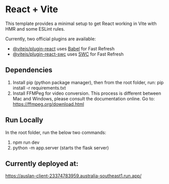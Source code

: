 # React + Vite

This template provides a minimal setup to get React working in Vite with HMR and some ESLint rules.

Currently, two official plugins are available:

- [@vitejs/plugin-react](https://github.com/vitejs/vite-plugin-react/blob/main/packages/plugin-react/README.md) uses [Babel](https://babeljs.io/) for Fast Refresh
- [@vitejs/plugin-react-swc](https://github.com/vitejs/vite-plugin-react-swc) uses [SWC](https://swc.rs/) for Fast Refresh


## Dependencies

1. Install pip (python package manager), then from the root folder, run: pip install -r requirements.txt
2. Install FFMPeg for video conversion. This process is different between Mac and Windows, please consult the documentation online. Go to: https://ffmpeg.org/download.html

## Run Locally

In the root folder, run the below two commands:

1. npm run dev
2. python -m app.server (starts the flask server)

## Currently deployed at:
https://auslan-client-23374783959.australia-southeast1.run.app/
